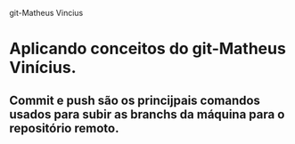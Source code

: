 git-Matheus Vincius
<h1>Aplicando conceitos do git-Matheus Vinícius.</h1>
<h2>Commit e push são os princijpais comandos usados para subir as branchs da máquina para o repositório remoto.</h2>
